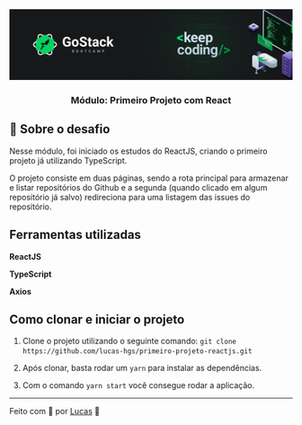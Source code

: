 <img alt="GoStack" src="/src/assets/desafio.png" />

<h3 align="center">
  Módulo: Primeiro Projeto com React
</h3>

## :rocket: Sobre o desafio

Nesse módulo, foi iniciado os estudos do ReactJS, criando o primeiro projeto já utilizando TypeScript.

O projeto consiste em duas páginas, sendo a rota principal para armazenar e listar repositórios do Github e a segunda (quando clicado em algum repositório já salvo) redireciona para uma listagem das issues do repositório.

## Ferramentas utilizadas

**ReactJS**

**TypeScript**

**Axios**

## Como clonar e iniciar o projeto

1. Clone o projeto utilizando o seguinte comando: ```git clone https://github.com/lucas-hgs/primeiro-projeto-reactjs.git```

2. Após clonar, basta rodar um ```yarn``` para instalar as dependências.

3. Com o comando ```yarn start``` você consegue rodar a aplicação.

---

Feito com 💜 por [Lucas](https://www.linkedin.com/in/lucas-hgs/) :wave:
